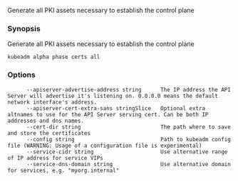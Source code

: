 
Generate all PKI assets necessary to establish the control plane

### Synopsis


Generate all PKI assets necessary to establish the control plane

```
kubeadm alpha phase certs all
```

### Options

```
      --apiserver-advertise-address string      The IP address the API Server will advertise it's listening on. 0.0.0.0 means the default network interface's address.
      --apiserver-cert-extra-sans stringSlice   Optional extra altnames to use for the API Server serving cert. Can be both IP addresses and dns names.
      --cert-dir string                         The path where to save and store the certificates
      --config string                           Path to kubeadm config file (WARNING: Usage of a configuration file is experimental)
      --service-cidr string                     Use alternative range of IP address for service VIPs
      --service-dns-domain string               Use alternative domain for services, e.g. "myorg.internal"
```

